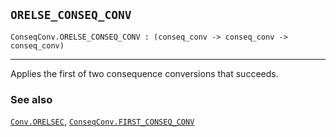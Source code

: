 ## `ORELSE_CONSEQ_CONV`

``` hol4
ConseqConv.ORELSE_CONSEQ_CONV : (conseq_conv -> conseq_conv -> conseq_conv)
```

------------------------------------------------------------------------

Applies the first of two consequence conversions that succeeds.

### See also

[`Conv.ORELSEC`](#Conv.ORELSEC),
[`ConseqConv.FIRST_CONSEQ_CONV`](#ConseqConv.FIRST_CONSEQ_CONV)
